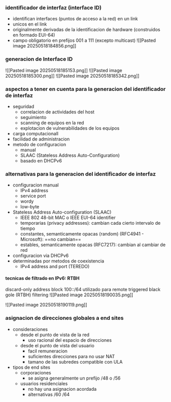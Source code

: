 ### identificador de interfaz (interface ID)
- identifican interfaces (puntos de acceso a la red) en un link
- unicos en el link
- originalmente derivadas de la identificacion de hardware (construidos en formado EUI-64)
- campo obligatorio en prefijos 001 a 111 (excepto multicast)
![[Pasted image 20250518184856.png]]

### generacion de Interface ID
![[Pasted image 20250518185153.png]]
![[Pasted image 20250518185300.png]]
![[Pasted image 20250518185342.png]]

### aspectos a tener en cuenta para la generacion del identificador de interfaz
- seguridad
	- correlacion de actividades del host
	- seguimiento
	- scanning de equipos en la red
	- explotacion de vulnerabilidades de los equipos
- carga computacionall
- facilidad de administracion
- metodo de configuracion
	- manual
	- SLAAC (Stateless Address Auto-Configuration)
	- basado en DHCPv6

### alternativas para la generacion del identificador de interfaz
- configuracion manual
	- IPv4 address
	- service port
	- wordy
	- low-byte
- Stateless Address Auto-configuration (SLAAC)
	- IEEE 802 48-bit MAC o IEEE EUI-64 identifier
	- temporarias (privacy addresses): cambian cada cierto intervalo de tiempo
	- constantes, semanticamente opacas (random) (RFC4941 - Microsoft): ==no cambian==
	- estables, semanticamente opacas (RFC7217): cambian al cambiar de red
- configuracion via DHCPv6
- determinadas por metodos de coexistencia
	- IPv4 address and port (TEREDO)

#### tecnicas de filtrado en IPv6: RTBH
discard-only address block 100::/64
utilizado para remote triggered black gole (RTBH) filtering
![[Pasted image 20250518190035.png]]

![[Pasted image 20250518190119.png]]

### asignacion de direcciones globales a end sites
- consideraciones
	- desde el punto de vista de la red
		- uso racional del espacio de direcciones
	- desde el punto de vista del usuario
		- facil remuneracion
		- suficientes direcciones para no usar NAT
		- tamano de las subredes compatible con ULA
- tipos de end sites
	- corporaciones
		- se asigna generalmente un prefijo /48 o /56
	- usuarios residenciales
		- no hay una asignacion acordada
		- alternativas /60 /64